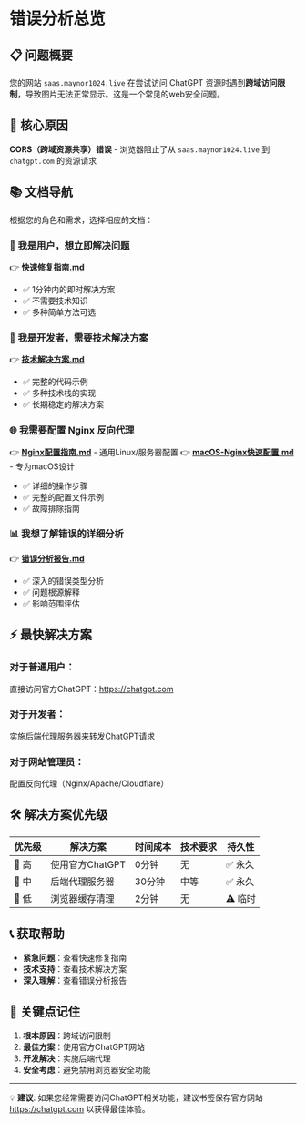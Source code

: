 # 错误分析总览

## 📋 问题概要

您的网站 `saas.maynor1024.live` 在尝试访问 ChatGPT 资源时遇到**跨域访问限制**，导致图片无法正常显示。这是一个常见的web安全问题。

## 🎯 核心原因

**CORS（跨域资源共享）错误** - 浏览器阻止了从 `saas.maynor1024.live` 到 `chatgpt.com` 的资源请求

## 📚 文档导航

根据您的角色和需求，选择相应的文档：

### 🚀 我是用户，想立即解决问题
👉 **[快速修复指南.md](./快速修复指南.md)**
- ✅ 1分钟内的即时解决方案
- ✅ 不需要技术知识
- ✅ 多种简单方法可选

### 🔧 我是开发者，需要技术解决方案
👉 **[技术解决方案.md](./技术解决方案.md)**
- ✅ 完整的代码示例
- ✅ 多种技术栈的实现
- ✅ 长期稳定的解决方案

### 🌐 我需要配置 Nginx 反向代理
👉 **[Nginx配置指南.md](./Nginx配置指南.md)** - 通用Linux/服务器配置
👉 **[macOS-Nginx快速配置.md](./macOS-Nginx快速配置.md)** - 专为macOS设计
- ✅ 详细的操作步骤
- ✅ 完整的配置文件示例
- ✅ 故障排除指南

### 📊 我想了解错误的详细分析
👉 **[错误分析报告.md](./错误分析报告.md)**
- ✅ 深入的错误类型分析
- ✅ 问题根源解释
- ✅ 影响范围评估

## ⚡ 最快解决方案

### 对于普通用户：
直接访问官方ChatGPT：https://chatgpt.com

### 对于开发者：
实施后端代理服务器来转发ChatGPT请求

### 对于网站管理员：
配置反向代理（Nginx/Apache/Cloudflare）

## 🛠️ 解决方案优先级

| 优先级 | 解决方案 | 时间成本 | 技术要求 | 持久性 |
|--------|----------|----------|----------|--------|
| 🥇 高 | 使用官方ChatGPT | 0分钟 | 无 | ✅ 永久 |
| 🥈 中 | 后端代理服务器 | 30分钟 | 中等 | ✅ 永久 |
| 🥉 低 | 浏览器缓存清理 | 2分钟 | 无 | ⚠️ 临时 |

## 📞 获取帮助

- **紧急问题**：查看快速修复指南
- **技术支持**：查看技术解决方案
- **深入理解**：查看错误分析报告

## 🎯 关键点记住

1. **根本原因**：跨域访问限制
2. **最佳方案**：使用官方ChatGPT网站
3. **开发解决**：实施后端代理
4. **安全考虑**：避免禁用浏览器安全功能

---

💡 **建议**: 如果您经常需要访问ChatGPT相关功能，建议书签保存官方网站 https://chatgpt.com 以获得最佳体验。 